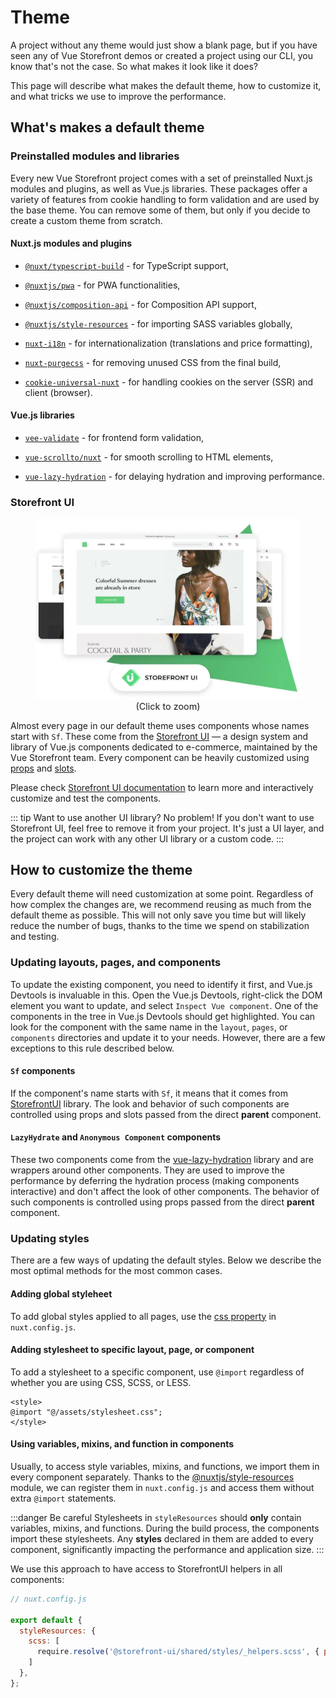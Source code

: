# Theme

A project without any theme would just show a blank page, but if you have seen any of Vue Storefront demos or created a project using our CLI, you know that's not the case. So what makes it look like it does?

This page will describe what makes the default theme, how to customize it, and what tricks we use to improve the performance.

## What's makes a default theme

### Preinstalled modules and libraries

Every new Vue Storefront project comes with a set of preinstalled Nuxt.js modules and plugins, as well as Vue.js libraries. These packages offer a variety of features from cookie handling to form validation and are used by the base theme. You can remove some of them, but only if you decide to create a custom theme from scratch.

#### Nuxt.js modules and plugins

- [`@nuxt/typescript-build`](https://typescript.nuxtjs.org/) - for TypeScript support,

- [`@nuxtjs/pwa`](https://pwa.nuxtjs.org/) - for PWA functionalities,

- [`@nuxtjs/composition-api`](https://composition-api.nuxtjs.org/) - for Composition API support,

- [`@nuxtjs/style-resources`](https://www.npmjs.com/package/@nuxtjs/style-resources) - for importing SASS variables globally,

- [`nuxt-i18n`](https://i18n-legacy.nuxtjs.org/) - for internationalization (translations and price formatting),

- [`nuxt-purgecss`](https://purgecss.com/guides/nuxt.html) - for removing unused CSS from the final build,

- [`cookie-universal-nuxt`](https://www.npmjs.com/package/cookie-universal-nuxt) - for handling cookies on the server (SSR) and client (browser).

#### Vue.js libraries

- [`vee-validate`](https://vee-validate.logaretm.com/v3) - for frontend form validation,

- [`vue-scrollto/nuxt`](https://www.npmjs.com/package/vue-scrollto) - for smooth scrolling to HTML elements,

- [`vue-lazy-hydration`](https://www.npmjs.com/package/vue-lazy-hydration) - for delaying hydration and improving performance.

### Storefront UI

<figure style="text-align: center">
  <img
    src="../assets/images/storefront-ui.webp"
    alt="StorefrontUI logo and default theme"
  />
  <figcaption style="font-size: 0.9rem">(Click to zoom)</figcaption>
</figure>

Almost every page in our default theme uses components whose names start with `Sf`. These come from the [Storefront UI](http://storefrontui.io/) — a design system and library of Vue.js components dedicated to e-commerce, maintained by the Vue Storefront team. Every component can be heavily customized using [props](https://v2.vuejs.org/v2/guide/components-props.html) and [slots](https://v2.vuejs.org/v2/guide/components-slots.html).

Please check [Storefront UI documentation](https://docs.storefrontui.io/) to learn more and interactively customize and test the components.

::: tip Want to use another UI library? No problem!
If you don't want to use Storefront UI, feel free to remove it from your project. It's just a UI layer, and the project can work with any other UI library or a custom code.
:::

## How to customize the theme

Every default theme will need customization at some point. Regardless of how complex the changes are, we recommend reusing as much from the default theme as possible. This will not only save you time but will likely reduce the number of bugs, thanks to the time we spend on stabilization and testing.

### Updating layouts, pages, and components

To update the existing component, you need to identify it first, and Vue.js Devtools is invaluable in this. Open the Vue.js Devtools, right-click the DOM element you want to update, and select `Inspect Vue component`. One of the components in the tree in Vue.js Devtools should get highlighted. You can look for the component with the same name in the `layout`, `pages`, or `components` directories and update it to your needs. However, there are a few exceptions to this rule described below.

#### `Sf` components

If the component's name starts with `Sf`, it means that it comes from [StorefrontUI](https://storefrontui.io/) library. The look and behavior of such components are controlled using props and slots passed from the direct **parent** component.

#### `LazyHydrate` and `Anonymous Component` components

These two components come from the [vue-lazy-hydration](https://github.com/maoberlehner/vue-lazy-hydration) library and are wrappers around other components. They are used to improve the performance by deferring the hydration process (making components interactive) and don't affect the look of other components. The behavior of such components is controlled using props passed from the direct **parent** component.

### Updating styles

There are a few ways of updating the default styles. Below we describe the most optimal methods for the most common cases.

#### Adding global styleheet

To add global styles applied to all pages, use the [css property](https://nuxtjs.org/docs/2.x/configuration-glossary/configuration-css/) in `nuxt.config.js`.

#### Adding stylesheet to specific layout, page, or component

To add a stylesheet to a specific component, use `@import` regardless of whether you are using CSS, SCSS, or LESS.

```vue
<style>
@import "@/assets/stylesheet.css";
</style>
```

#### Using variables, mixins, and function in components

Usually, to access style variables, mixins, and functions, we import them in every component separately. Thanks to the [@nuxtjs/style-resources](https://github.com/nuxt-community/style-resources-module#readme) module, we can register them in `nuxt.config.js` and access them without extra `@import` statements.

:::danger Be careful
Stylesheets in `styleResources` should **only** contain variables, mixins, and functions. During the build process, the components import these stylesheets. Any **styles** declared in them are added to every component, significantly impacting the performance and application size.
:::

We use this approach to have access to StorefrontUI helpers in all components:

```javascript
// nuxt.config.js

export default {
  styleResources: {
    scss: [
      require.resolve('@storefront-ui/shared/styles/_helpers.scss', { paths: [process.cwd()] })
    ]
  },
};
```
